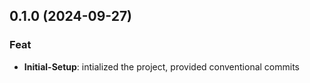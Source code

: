 ## 0.1.0 (2024-09-27)

### Feat

- **Initial-Setup**: intialized the project, provided conventional commits
